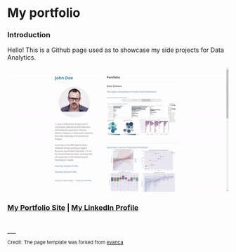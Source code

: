 # My portfolio

### Introduction
Hello! This is a Github page used as to showcase my side projects for Data Analytics.
<br>

<img src="images/demo.gif?raw=true"/>

### <a href="https://www.linkedin.com/in/tasnimnaim/">My Portfolio Site</a>  | <a href="https://www.linkedin.com/in/tasnimnaim/">My LinkedIn Profile</a> 

<br>
___
<p style="font-size:11px">Credit: The page template was forked from <a href="https://github.com/evanca/quick-portfolio">evanca</a></p>
